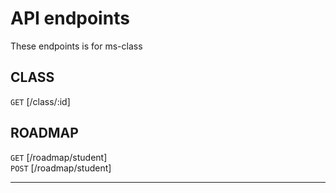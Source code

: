 # API endpoints

These endpoints is for ms-class

## CLASS
`GET` [/class/:id] <br/>

## ROADMAP
`GET` [/roadmap/student] <br/>
`POST` [/roadmap/student] <br/>
___